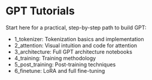 ﻿# GPT Tutorials

Start here for a practical, step-by-step path to build GPT:

- 1_tokenizer: Tokenization basics and implementation
- 2_attention: Visual intuition and code for attention
- 3_architecture: Full GPT architecture notebooks
- 4_training: Training methodology
- 5_post_training: Post-training techniques
- 6_finetune: LoRA and full fine-tuning
